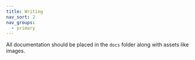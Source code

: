 ```yaml
---
title: Writing
nav_sort: 2
nav_groups:
  - primary
---
```

All documentation should be placed in the `docs` folder along with assets like images.
